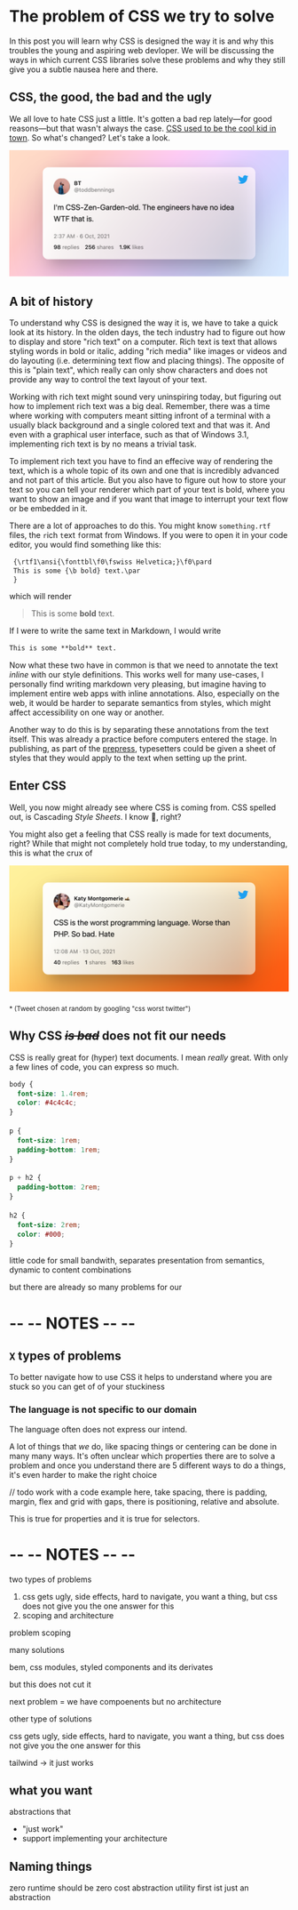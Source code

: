# The problem of CSS we try to solve

In this post you will learn why CSS is designed the way it is and why this troubles the young and aspiring web devloper. We will be discussing the ways in which current CSS libraries solve these problems and why they still give you a subtle nausea here and there.

## CSS, the good, the bad and the ugly

We all love to hate CSS just a little. It's gotten a bad rep lately—for good reasons—but that wasn't always the case. [CSS used to be the cool kid in town](http://www.csszengarden.com/). So what's changed? Let's take a look.

[![toddbennings on twitter: "I'm CSS-Zen-Garden-old. The engineers have no idea WTF that is."](./zen-garden-old-tweet.png)](https://twitter.com/toddbennings/status/1445548636562071552)

## A bit of history

To understand why CSS is designed the way it is, we have to take a quick look at its history. In the olden days, the tech industry had to figure out how to display and store "rich text" on a computer. Rich text is text that allows styling words in bold or italic, adding "rich media" like images or videos and do layouting (i.e. determining text flow and placing things). The opposite of this is "plain text", which really can only show characters and does not provide any way to control the text layout of your text.

Working with rich text might sound very uninspiring today, but figuring out how to implement rich text was a big deal. Remember, there was a time where working with computers meant sitting infront of a terminal with a usually black background and a single colored text and that was it. And even with a graphical user interface, such as that of Windows 3.1, implementing rich text is by no means a trivial task.

To implement rich text you have to find an effecive way of rendering the text, which is a whole topic of its own and one that is incredibly advanced and not part of this article. But you also have to figure out how to store your text so you can tell your renderer which part of your text is bold, where you want to show an image and if you want that image to interrupt your text flow or be embedded in it.

There are a lot of approaches to do this. You might know `something.rtf` files, the `r`ich `t`ext `f`ormat from Windows. If you were to open it in your code editor, you would find something like this:

```rtf
 {\rtf1\ansi{\fonttbl\f0\fswiss Helvetica;}\f0\pard
 This is some {\b bold} text.\par
 }
```

which will render

> This is some **bold** text.

If I were to write the same text in Markdown, I would write

```markdown
This is some **bold** text.
```

Now what these two have in common is that we need to annotate the text _inline_ with our style definitions. This works well for many use-cases, I personally find writing markdown very pleasing, but imagine having to implement entire web apps with inline annotations. Also, especially on the web, it would be harder to separate semantics from styles, which might affect accessibility on one way or another.

Another way to do this is by separating these annotations from the text itself. This was already a practice before computers entered the stage. In publishing, as part of the [prepress](https://en.wikipedia.org/wiki/Prepress), typesetters could be given a sheet of styles that they would apply to the text when setting up the print.

## Enter CSS

Well, you now might already see where CSS is coming from. CSS spelled out, is Cascading _Style Sheets_. I know 🤯, right?

You might also get a feeling that CSS really is made for text documents, right? While that might not completely hold true today, to my understanding, this is what the crux of

[![KatyMontgomerie on twitter: "CSS is the worst programming language. Worse than PHP. So bad. Hate"](./css-worst-tweet.png)](https://twitter.com/KatyMontgomerie/status/1448047984642564104)

<sub>\* (Tweet chosen at random by googling "css worst twitter")</sub>

## Why CSS <del><em>is bad</em></del> does not fit our needs

CSS is really great for (hyper) text documents. I mean _really_ great. With only a few lines of code, you can express so much.

```css
body {
  font-size: 1.4rem;
  color: #4c4c4c;
}

p {
  font-size: 1rem;
  padding-bottom: 1rem;
}

p + h2 {
  padding-bottom: 2rem;
}

h2 {
  font-size: 2rem;
  color: #000;
}
```

little code for small bandwith, separates presentation from semantics, dynamic to content combinations

but there are already so many problems for our

# -- -- NOTES -- --

## `X` types of problems

To better navigate how to use CSS it helps to understand where you are stuck so you can get of of your stuckiness

### The language is not specific to our domain

The language often does not express our intend.

A lot of things that _we_ do, like spacing things or centering can be done in many many ways. It's often unclear which properties there are to solve a problem and once you understand there are 5 different ways to do a things, it's even harder to make the right choice

// todo work with a code example here, take spacing, there is padding, margin, flex and grid with gaps, there is positioning, relative and absolute.

This is true for properties and it is true for selectors.

# -- -- NOTES -- --

two types of problems

1. css gets ugly, side effects, hard to navigate, you want a thing, but css does not give you the one answer for this
2. scoping and architecture

problem scoping

many solutions

bem, css modules, styled components and its derivates

but this does not cut it

next problem =
we have compoenents but no architecture

other type of solutions

css gets ugly, side effects, hard to navigate, you want a thing, but css does not give you the one answer for this

tailwind -> it just works

## what you want

abstractions that

- "just work"
- support implementing your architecture

## Naming things

zero runtime should be zero cost abstraction
utility first ist just an abstraction
